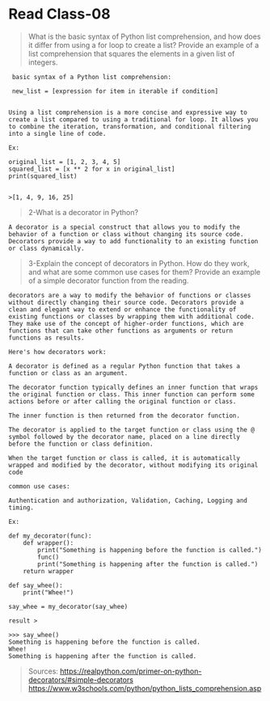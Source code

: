 # Read Class-08


>What is the basic syntax of Python list comprehension, and how does it differ from using a for loop to create a list? Provide an example of a list comprehension that squares the elements in a given list of integers.
```
 basic syntax of a Python list comprehension:

 new_list = [expression for item in iterable if condition]


Using a list comprehension is a more concise and expressive way to create a list compared to using a traditional for loop. It allows you to combine the iteration, transformation, and conditional filtering into a single line of code.

Ex:

original_list = [1, 2, 3, 4, 5]
squared_list = [x ** 2 for x in original_list]
print(squared_list)


>[1, 4, 9, 16, 25]
```




>2-What is a decorator in Python?
```
A decorator is a special construct that allows you to modify the behavior of a function or class without changing its source code. Decorators provide a way to add functionality to an existing function or class dynamically.
```



>3-Explain the concept of decorators in Python. How do they work, and what are some common use cases for them? Provide an example of a simple decorator function from the reading.
```
decorators are a way to modify the behavior of functions or classes without directly changing their source code. Decorators provide a clean and elegant way to extend or enhance the functionality of existing functions or classes by wrapping them with additional code. They make use of the concept of higher-order functions, which are functions that can take other functions as arguments or return functions as results.

Here's how decorators work:

A decorator is defined as a regular Python function that takes a function or class as an argument.

The decorator function typically defines an inner function that wraps the original function or class. This inner function can perform some actions before or after calling the original function or class.

The inner function is then returned from the decorator function.

The decorator is applied to the target function or class using the @ symbol followed by the decorator name, placed on a line directly before the function or class definition.

When the target function or class is called, it is automatically wrapped and modified by the decorator, without modifying its original code

common use cases:

Authentication and authorization, Validation, Caching, Logging and timing.

Ex:

def my_decorator(func):
    def wrapper():
        print("Something is happening before the function is called.")
        func()
        print("Something is happening after the function is called.")
    return wrapper

def say_whee():
    print("Whee!")

say_whee = my_decorator(say_whee)

result >

>>> say_whee()
Something is happening before the function is called.
Whee!
Something is happening after the function is called.
```

>Sources:
https://realpython.com/primer-on-python-decorators/#simple-decorators
https://www.w3schools.com/python/python_lists_comprehension.asp


